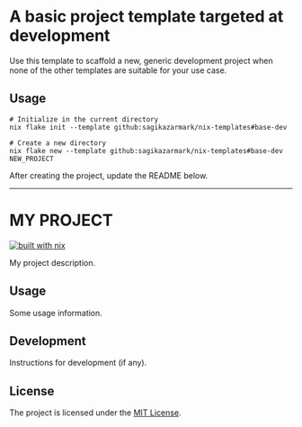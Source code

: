 # A basic project template targeted at development

Use this template to scaffold a new, generic development project when none of the other templates are suitable for your use case.


## Usage

```shell
# Initialize in the current directory
nix flake init --template github:sagikazarmark/nix-templates#base-dev

# Create a new directory
nix flake new --template github:sagikazarmark/nix-templates#base-dev NEW_PROJECT
```

After creating the project, update the README below.

---
# MY PROJECT

[![built with nix](https://builtwithnix.org/badge.svg)](https://builtwithnix.org)

My project description.


## Usage

Some usage information.


## Development

Instructions for development (if any).


## License

The project is licensed under the [MIT License](LICENSE).
